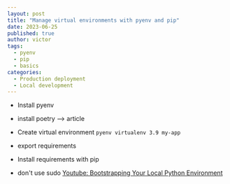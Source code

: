 ```yaml
---
layout: post
title: "Manage virtual environments with pyenv and pip"
date: 2023-06-25
published: true
author: victor
tags:
  - pyenv
  - pip
  - basics
categories:
  - Production deployment
  - Local development
---
```


* Install pyenv
* install poetry  --> article

* Create virtual environment `pyenv virtualenv 3.9 my-app`
* export requirements
* Install requirements with pip

* don't use sudo [Youtube: Bootstrapping Your Local Python Environment](https://www.youtube.com/watch?v=-YEUFGFHWgQ)
